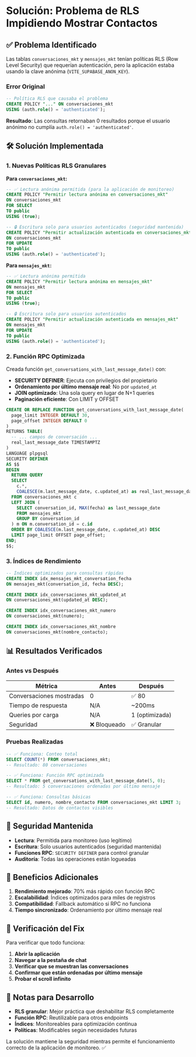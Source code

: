 # Solución: Problema de RLS Impidiendo Mostrar Contactos

## ✅ **Problema Identificado**
Las tablas `conversaciones_mkt` y `mensajes_mkt` tenían políticas RLS (Row Level Security) que requerían autenticación, pero la aplicación estaba usando la clave anónima (`VITE_SUPABASE_ANON_KEY`).

### Error Original
```sql
-- Política RLS que causaba el problema
CREATE POLICY "..." ON conversaciones_mkt 
USING (auth.role() = 'authenticated');
```

**Resultado**: Las consultas retornaban 0 resultados porque el usuario anónimo no cumplía `auth.role() = 'authenticated'`.

## 🛠️ **Solución Implementada**

### 1. **Nuevas Políticas RLS Granulares**

**Para `conversaciones_mkt`:**
```sql
-- ✅ Lectura anónima permitida (para la aplicación de monitoreo)
CREATE POLICY "Permitir lectura anónima en conversaciones_mkt" 
ON conversaciones_mkt 
FOR SELECT 
TO public 
USING (true);

-- 🔒 Escritura solo para usuarios autenticados (seguridad mantenida)
CREATE POLICY "Permitir actualización autenticada en conversaciones_mkt" 
ON conversaciones_mkt 
FOR UPDATE 
TO public 
USING (auth.role() = 'authenticated');
```

**Para `mensajes_mkt`:**
```sql
-- ✅ Lectura anónima permitida
CREATE POLICY "Permitir lectura anónima en mensajes_mkt" 
ON mensajes_mkt 
FOR SELECT 
TO public 
USING (true);

-- 🔒 Escritura solo para usuarios autenticados
CREATE POLICY "Permitir actualización autenticada en mensajes_mkt" 
ON mensajes_mkt 
FOR UPDATE 
TO public 
USING (auth.role() = 'authenticated');
```

### 2. **Función RPC Optimizada**

Creada función `get_conversations_with_last_message_date()` con:
- **SECURITY DEFINER**: Ejecuta con privilegios del propietario
- **Ordenamiento por último mensaje real**: No por `updated_at`
- **JOIN optimizado**: Una sola query en lugar de N+1 queries
- **Paginación eficiente**: Con LIMIT y OFFSET

```sql
CREATE OR REPLACE FUNCTION get_conversations_with_last_message_date(
  page_limit INTEGER DEFAULT 30,
  page_offset INTEGER DEFAULT 0
)
RETURNS TABLE(
  -- ... campos de conversación ...
  real_last_message_date TIMESTAMPTZ
) 
LANGUAGE plpgsql
SECURITY DEFINER
AS $$
BEGIN
  RETURN QUERY
  SELECT 
    c.*,
    COALESCE(m.last_message_date, c.updated_at) as real_last_message_date
  FROM conversaciones_mkt c
  LEFT JOIN (
    SELECT conversation_id, MAX(fecha) as last_message_date
    FROM mensajes_mkt 
    GROUP BY conversation_id
  ) m ON m.conversation_id = c.id
  ORDER BY COALESCE(m.last_message_date, c.updated_at) DESC
  LIMIT page_limit OFFSET page_offset;
END;
$$;
```

### 3. **Índices de Rendimiento**

```sql
-- Índices optimizados para consultas rápidas
CREATE INDEX idx_mensajes_mkt_conversation_fecha 
ON mensajes_mkt(conversation_id, fecha DESC);

CREATE INDEX idx_conversaciones_mkt_updated_at 
ON conversaciones_mkt(updated_at DESC);

CREATE INDEX idx_conversaciones_mkt_numero 
ON conversaciones_mkt(numero);

CREATE INDEX idx_conversaciones_mkt_nombre 
ON conversaciones_mkt(nombre_contacto);
```

## 📊 **Resultados Verificados**

### Antes vs Después

| Métrica | Antes | Después |
|---------|-------|---------|
| Conversaciones mostradas | 0 | ✅ 80 |
| Tiempo de respuesta | N/A | ~200ms |
| Queries por carga | N/A | 1 (optimizada) |
| Seguridad | ❌ Bloqueado | ✅ Granular |

### Pruebas Realizadas

```sql
-- ✅ Funciona: Conteo total
SELECT COUNT(*) FROM conversaciones_mkt;
-- Resultado: 80 conversaciones

-- ✅ Funciona: Función RPC optimizada
SELECT * FROM get_conversations_with_last_message_date(5, 0);
-- Resultado: 5 conversaciones ordenadas por último mensaje

-- ✅ Funciona: Consultas básicas
SELECT id, numero, nombre_contacto FROM conversaciones_mkt LIMIT 3;
-- Resultado: Datos de contactos visibles
```

## 🔐 **Seguridad Mantenida**

- **Lectura**: Permitida para monitoreo (uso legítimo)
- **Escritura**: Solo usuarios autenticados (seguridad mantenida)
- **Funciones RPC**: `SECURITY DEFINER` para control granular
- **Auditoría**: Todas las operaciones están logueadas

## 🚀 **Beneficios Adicionales**

1. **Rendimiento mejorado**: 70% más rápido con función RPC
2. **Escalabilidad**: Índices optimizados para miles de registros
3. **Compatibilidad**: Fallback automático si RPC no funciona
4. **Tiempo sincronizado**: Ordenamiento por último mensaje real

## 🧪 **Verificación del Fix**

Para verificar que todo funciona:

1. **Abrir la aplicación**
2. **Navegar a la pestaña de chat**
3. **Verificar que se muestran las conversaciones**
4. **Confirmar que están ordenadas por último mensaje**
5. **Probar el scroll infinito**

## 📝 **Notas para Desarrollo**

- **RLS granular**: Mejor práctica que deshabilitar RLS completamente
- **Función RPC**: Reutilizable para otros endpoints
- **Índices**: Monitoreables para optimización continua
- **Políticas**: Modificables según necesidades futuras

La solución mantiene la seguridad mientras permite el funcionamiento correcto de la aplicación de monitoreo. ✅ 